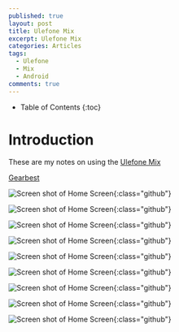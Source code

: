 ```yaml
---
published: true
layout: post
title: Ulefone Mix
excerpt: Ulefone Mix
categories: Articles
tags:
  - Ulefone
  - Mix
  - Android
comments: true
---
```


* Table of Contents
{:toc}

# Introduction

These are my notes on using the [Ulefone Mix](https://www.gearbest.com/cell-phones/pp_906063.html)

[Gearbest](https://www.gearbest.com/cell-phones/pp_906063.html)

![Screen shot of Home Screen](https://lh3.googleusercontent.com/wzaNX7twyr1Qh9vfohI0lX2Hpfx5mAZ9kDlsgzmsBVr6CcxMIJ6iiCkowMcUStq7ACry8Uk-Z5Tpoks5lfErYdzGRFxGsjg7WT_MazXh9HUjefFrh1tw8JP2qdEPCEV6WF252prTQe7gk25yFaC0yaOpwWLOBzqEpYyUelTDuCJUIQAuwcCHelFqpxaxZYX4c5hKnjJWmzalhc1dDAxDCcXaDV1euI5VeTUI6VIMP9A-pYIVnQT5gka_PfGi_Ymf8sW3rQErCiyloNtxcyH_MVF2F9V_JOaCjq883iiYlp7BhlSnsx2hoc500vX0sffrfMTnExg9Grz8IjZE-iX4SplICsdod-FrRD9oXnMuSq5SeR9fTdFv_pF-pDZfxdoIs_d28O8-8QLhIXLmyzMKuArufe9qelBPoUdeOdibkrqaqSyclOnlPExtxTwcPuYDrB8HrfuNKXZ7R0eexefeqis4BucNZjmMUK5wR1_YCDI5RzY_enks26WL4P5Mf4BHKIHkjxJdxMSotE3X4aOb5IUJpZvZQeXaI3MX9iQ2Qgsi-gs6QVM2jqkaDA6ASzl43547yttnoS2LMwjHMnMMSXpQtt3nCho--KZwILeg=w355-h631-no){:class="github"}


![Screen shot of Home Screen](https://lh3.googleusercontent.com/jr5Mqej7SgQBtCnvd6tDBi3STEj1n8lKPzeAkW6ivzDVj8cFTde5DvpQtXFBHkS3mjiZcnKNhYuKkHkgw1apuN5-ZOZcuH0JyHkNSkgo2HPCsqyHx3XqT63i0pwQZYaAMST2xjeR6iiARe0d2H7mCyX3lOCuoGkciNrurkN-RH-QTSx4JObQYnpusmB53EDZ8kF3eOWO8J5qAytP5n3463LPkjwD99BQFP3_TV0auEohknSWmtkw913LX9C-s2femmtlwNbFGQqC_NuOwRgTKyw6ekOlgxpx_MLZLppapPuESoqO8C4X3WOQyuoj2ZQeVX9KzPyiLztSQpylQ3eykx0s0Bkh8rYSmyweWTs9TAfAlI2_MsugA5oRZHpf9AUVfOjtqajJEEbSefdnP2KneazhDCNSNtrIS4HVMb6Q2lLJLG8hIWzdsIy37hUjVn4iCNEUDnk_WVhwsdjzD9iJkzGR7ARbxFMxWAZo-TXo402a1HSPiAo5UkpeDuZZFgBrQdqKd0NMmBZkZadspfs8lHbeNdwLhFNj9xVXC97wTwnrc9UmUWI_s7cZej2GLPh_JscmcECE2JAFryyBfC_QHLMTAEvxCP1SBp02WOqW=w355-h631-no){:class="github"}

![Screen shot of Home Screen](https://lh3.googleusercontent.com/BFzrX70tldlEOH_rlRmm9l7fTrEOouzlhuO0r4-zdUAo93w5c30E7ZTYi3dFzPhiopQ35DpBapzm7CU_2ZNqUQT7Cmkh3wLqFsNli6amzPmo7xRC1dTSjXwP-sQUqFglNwhSzgvUifX2G1XkiNJDgVUWoBteXS0mHNRhR3gA49mR6P5HR0oENSiMP_Sk4p7nXx6tbsfwYGaDml7JvcuWRVKyxuD_s-ReKBPXiOuroF8RaZ0b32W6vvb0t-0rQu1BERid-tM2YC7NkQnO0J_dEAULzyMZMybPyqnlVBHhjdgc0blMsle-bF-wth6iBEvcWf69MS61y09sp5QEe9h5PaoIazWI6crzZiLf6h91MqdUu-mXBZ-s18le3AXlgRl7znmPqhaXk_OZhD--Xadj1PMeOY-XmuvlBhog99ANzqYFmWmXkK0-ACiVyDfmETNMsvh3Cbn-bDBH4VKFqTaXPYgxPi41tgTHOXXGAPWF5m72PsuVq67xZ6J1fY0TsNUTy9jppGu2h3tm9DsddOhDthOIicHId84d79tmiZLyY5dtfNcaeidiTzTsGvdZG38MUiD6M8DKu8iD5yamBN6gCjUfQOha-ndq9M6VbQ7A=w355-h631-no){:class="github"}


![Screen shot of Home Screen](){:class="github"}


![Screen shot of Home Screen](){:class="github"}

![Screen shot of Home Screen](){:class="github"}

![Screen shot of Home Screen](){:class="github"}

![Screen shot of Home Screen](){:class="github"}

![Screen shot of Home Screen](){:class="github"}
